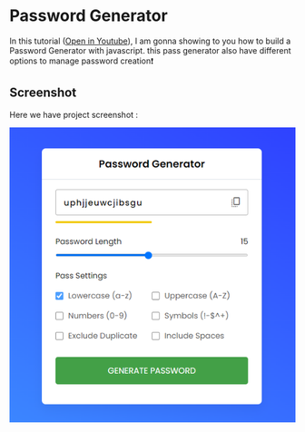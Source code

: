 # Password Generator

In this tutorial ([Open in Youtube](https://youtu.be/825u2Puaej0)),  I am gonna showing to you how to build a Password Generator with javascript. this pass generator also have different options to manage password creation❗️

## Screenshot

Here we have project screenshot :

![Screenshot](Screenshot.png)

